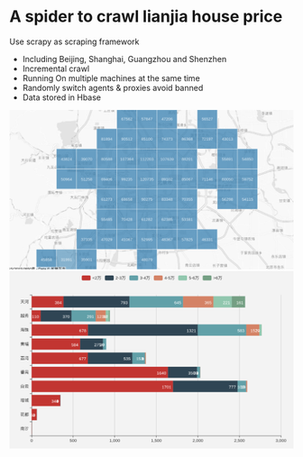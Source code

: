 # A spider to crawl lianjia house price
Use scrapy as scraping framework
* Including Beijing, Shanghai, Guangzhou and Shenzhen
* Incremental crawl
* Running On multiple machines at the same time
* Randomly switch agents & proxies avoid banned
* Data stored in Hbase

![bj unit](pics/bj_unit.png "bj_unit")
![gz range](pics/gz_range.png "gz_range")
